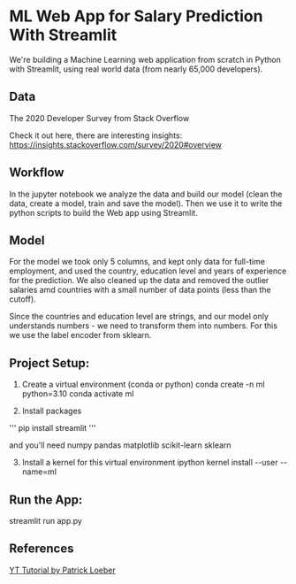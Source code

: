 # ML Web App for Salary Prediction With Streamlit

We're building a Machine Learning web application from scratch in Python with Streamlit, using real world data (from nearly 65,000 developers). 

## Data
The 2020 Developer Survey from Stack Overflow

Check it out here, there are interesting insights:
https://insights.stackoverflow.com/survey/2020#overview

## Workflow
In the jupyter notebook we analyze the data and build our model (clean the data, create a model, train and save the model). Then we use it to write the python scripts to build the Web app using Streamlit.

## Model
For the model we took only 5 columns, and kept only data for full-time employment, and used the country, education level and years of experience for the prediction. We also cleaned up the data and removed the outlier salaries amd countries with a small number of data points (less than the cutoff). 

Since the countries and education level are strings, and our model only understands numbers - we need to transform them into numbers. For this we use the label encoder from sklearn.

## Project Setup: 
1. Create a virtual environment (conda or python)
  conda create -n ml python=3.10
  conda activate ml

2. Install packages

'''
pip install streamlit
'''

and you'll need 
numpy pandas matplotlib scikit-learn sklearn

3. Install a kernel for this virtual environment
 ipython kernel install --user --name=ml

## Run the App: 
streamlit run app.py

## References
[YT Tutorial by Patrick Loeber](https://youtu.be/xl0N7tHiwlw)
